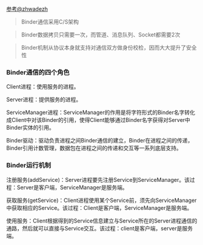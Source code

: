 [参考@zhwadezh](https://blog.csdn.net/zhwadezh/article/details/79310119)

> Binder通信采用C/S架构

> Binder数据拷贝只需要一次，而管道、消息队列、Socket都需要2次

> Binder机制从协议本身就支持对通信双方做身份校检，因而大大提升了安全性

### Binder通信的四个角色

Client进程：使用服务的进程。

Server进程：提供服务的进程。

ServiceManager进程：ServiceManager的作用是将字符形式的Binder名字转化成Client中对该Binder的引用，使得Client能够通过Binder名字获得对Server中Binder实体的引用。

Binder驱动：驱动负责进程之间Binder通信的建立，Binder在进程之间的传递，Binder引用计数管理，数据包在进程之间的传递和交互等一系列底层支持。

### Binder运行机制

注册服务(addService)：Server进程要先注册Service到ServiceManager。该过程：Server是客户端，ServiceManager是服务端。

获取服务(getService)：Client进程使用某个Service前，须先向ServiceManager中获取相应的Service。该过程：Client是客户端，ServiceManager是服务端。

使用服务：Client根据得到的Service信息建立与Service所在的Server进程通信的通路，然后就可以直接与Service交互。该过程：client是客户端，server是服务端。
